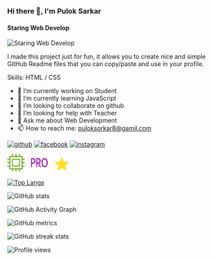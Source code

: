 ### Hi there 👋, I'm Pulok Sarkar
#### Staring Web Develop
![Staring Web Develop](https://scontent.xx.fbcdn.net/v/t1.15752-9/346156096_972163750621808_2414506856776993663_n.jpg?stp=dst-jpg_p206x206&_nc_cat=106&ccb=1-7&_nc_sid=aee45a&_nc_ohc=JAsGY0bfZogAX9ImkBT&_nc_ad=z-m&_nc_cid=0&_nc_ht=scontent.xx&oh=03_AdSSY8b3FwrTywXl3LPyZX3NU4uxvNDn1qU6vAWpNsnHAA&oe=648A2648)

I made this project just for fun, it allows you to create nice and simple GitHub Readme files that you can copy/paste and use in your profile.

Skills: HTML / CSS

- 🔭 I’m currently working on Student 
- 🌱 I’m currently learning JavaScript 
- 👯 I’m looking to collaborate on github 
- 🤔 I’m looking for help with Teacher 
- 💬 Ask me about Web Development 
- 📫 How to reach me: puloksorkar8@gamil.com 


[<img src='https://cdn.jsdelivr.net/npm/simple-icons@3.0.1/icons/github.svg' alt='github' height='40'>](https://github.com/puloksarkar)  [<img src='https://cdn.jsdelivr.net/npm/simple-icons@3.0.1/icons/facebook.svg' alt='facebook' height='40'>](https://www.facebook.com/https://www.facebook.com/pulok.sarkar.75436)  [<img src='https://cdn.jsdelivr.net/npm/simple-icons@3.0.1/icons/instagram.svg' alt='instagram' height='40'>](https://www.instagram.com/puioksorkar/)  

<a href='https://docs.github.com/en/developers'><img src='https://raw.githubusercontent.com/acervenky/animated-github-badges/master/assets/devbadge.gif' width='40' height='40'></a> <a href='https://github.com/pricing'><img src='https://raw.githubusercontent.com/acervenky/animated-github-badges/master/assets/pro.gif' width='40' height='40'></a> <a href='https://stars.github.com/'><img src='https://raw.githubusercontent.com/acervenky/animated-github-badges/master/assets/starbadge.gif' width='35' height='35'></a> 

[![Top Langs](https://github-readme-stats.vercel.app/api/top-langs/?username=puloksarkar)](https://github.com/anuraghazra/github-readme-stats)

![GitHub stats](https://github-readme-stats.vercel.app/api?username=puloksarkar&show_icons=true&count_private=true)  

![GitHub Activity Graph](https://activity-graph.herokuapp.com/graph?username=puloksarkar)  

![GitHub metrics](https://metrics.lecoq.io/puloksarkar)  

![GitHub streak stats](https://streak-stats.demolab.com/?user=puloksarkar)  

![Profile views](https://gpvc.arturio.dev/puloksarkar)  
